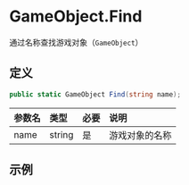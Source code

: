 # GameObject.Find

通过名称查找游戏对象（`GameObject`）

## 定义

```csharp
public static GameObject Find(string name);
```

| 参数名  | 类型     | 必要  | 说明      |
|:---- |:------ |:--- |:------- |
| name | string | 是   | 游戏对象的名称 |

## 示例

```csharp

```
